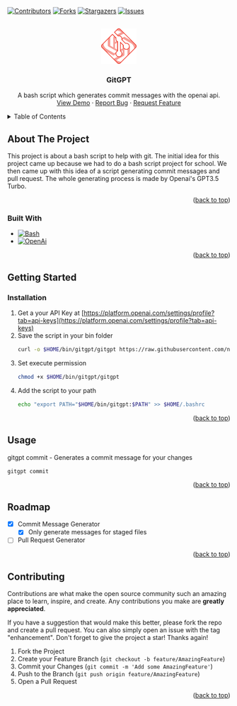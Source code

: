 <!-- Improved compatibility of back to top link: See: https://github.com/othneildrew/Best-README-Template/pull/73 -->

<a id="readme-top"></a>

<!--
*** Thanks for checking out the Best-README-Template. If you have a suggestion
*** that would make this better, please fork the repo and create a pull request
*** or simply open an issue with the tag "enhancement".
*** Don't forget to give the project a star!
*** Thanks again! Now go create something AMAZING! :D
-->

<!-- PROJECT SHIELDS -->
<!--
*** I'm using markdown "reference style" links for readability.
*** Reference links are enclosed in brackets [ ] instead of parentheses ( ).
*** See the bottom of this document for the declaration of the reference variables
*** for contributors-url, forks-url, etc. This is an optional, concise syntax you may use.
*** https://www.markdownguide.org/basic-syntax/#reference-style-links
-->

[![Contributors][contributors-shield]][contributors-url]
[![Forks][forks-shield]][forks-url]
[![Stargazers][stars-shield]][stars-url]
[![Issues][issues-shield]][issues-url]

<!-- PROJECT LOGO -->
<br />
<div align="center">
  <a href="https://github.com/NinoHelfenstein/m122-gitgpt">
    <img src="images/logo.png" alt="Logo" width="80" height="80">
  </a>

<h3 align="center">GitGPT</h3>

  <p align="center">
    A bash script which generates commit messages with the openai api.
    <br />
    <a href="https://github.com/NinoHelfenstein/m122-gitgpt">View Demo</a>
    ·
    <a href="https://github.com/NinoHelfenstein/m122-gitgpt/issues/new?labels=bug&template=bug-report---.md">Report Bug</a>
    ·
    <a href="https://github.com/NinoHelfenstein/m122-gitgpt/issues/new?labels=enhancement&template=feature-request---.md">Request Feature</a>
  </p>
</div>

<!-- TABLE OF CONTENTS -->
<details>
  <summary>Table of Contents</summary>
  <ol>
    <li>
      <a href="#about-the-project">About The Project</a>
      <ul>
        <li><a href="#built-with">Built With</a></li>
      </ul>
    </li>
    <li>
      <a href="#getting-started">Getting Started</a>
      <ul>
        <li><a href="#installation">Installation</a></li>
      </ul>
    </li>
    <li><a href="#usage">Usage</a></li>
    <li><a href="#roadmap">Roadmap</a></li>
    <li><a href="#contributing">Contributing</a></li>
  </ol>
</details>

<!-- ABOUT THE PROJECT -->

## About The Project

This project is about a bash script to help with git. The initial idea for this project came up because we had to do a bash script project for school. We then came up with this idea of a script generating commit messages and pull request. The whole generating process is made by Openai's GPT3.5 Turbo.

<p align="right">(<a href="#readme-top">back to top</a>)</p>

### Built With

- [![Bash][Bash]][Bash-url]
- [![OpenAi][OpenAi]][OpenAi-url]

<p align="right">(<a href="#readme-top">back to top</a>)</p>

<!-- GETTING STARTED -->

## Getting Started

### Installation

1. Get a your API Key at [https://platform.openai.com/settings/profile?tab=api-keys](https://platform.openai.com/settings/profile?tab=api-keys)
2. Save the script in your bin folder
   ```sh
   curl -o $HOME/bin/gitgpt/gitgpt https://raw.githubusercontent.com/ninohelfenstein/m122-gitgpt/main/gitgpt --create-dirs
   ```
3. Set execute permission
   ```sh
   chmod +x $HOME/bin/gitgpt/gitgpt
   ```
4. Add the script to your path
   ```sh
   echo "export PATH="$HOME/bin/gitgpt:$PATH" >> $HOME/.bashrc
   ```

<p align="right">(<a href="#readme-top">back to top</a>)</p>

<!-- USAGE EXAMPLES -->

## Usage

gitgpt commit - Generates a commit message for your changes

```sh
gitgpt commit
```

<p align="right">(<a href="#readme-top">back to top</a>)</p>

<!-- ROADMAP -->

## Roadmap

- [x] Commit Message Generator
  - [x] Only generate messages for staged files
- [ ] Pull Request Generator

<p align="right">(<a href="#readme-top">back to top</a>)</p>

<!-- CONTRIBUTING -->

## Contributing

Contributions are what make the open source community such an amazing place to learn, inspire, and create. Any contributions you make are **greatly appreciated**.

If you have a suggestion that would make this better, please fork the repo and create a pull request. You can also simply open an issue with the tag "enhancement".
Don't forget to give the project a star! Thanks again!

1. Fork the Project
2. Create your Feature Branch (`git checkout -b feature/AmazingFeature`)
3. Commit your Changes (`git commit -m 'Add some AmazingFeature'`)
4. Push to the Branch (`git push origin feature/AmazingFeature`)
5. Open a Pull Request

<p align="right">(<a href="#readme-top">back to top</a>)</p>

<!-- MARKDOWN LINKS & IMAGES -->
<!-- https://www.markdownguide.org/basic-syntax/#reference-style-links -->

[contributors-shield]: https://img.shields.io/github/contributors/NinoHelfenstein/m122-gitgpt.svg?style=for-the-badge
[contributors-url]: https://github.com/NinoHelfenstein/m122-gitgpt/graphs/contributors
[forks-shield]: https://img.shields.io/github/forks/NinoHelfenstein/m122-gitgpt.svg?style=for-the-badge
[forks-url]: https://github.com/NinoHelfenstein/m122-gitgpt/network/members
[stars-shield]: https://img.shields.io/github/stars/NinoHelfenstein/m122-gitgpt.svg?style=for-the-badge
[stars-url]: https://github.com/NinoHelfenstein/m122-gitgpt/stargazers
[issues-shield]: https://img.shields.io/github/issues/NinoHelfenstein/m122-gitgpt.svg?style=for-the-badge
[issues-url]: https://github.com/NinoHelfenstein/m122-gitgpt/issues
[Bash]: https://img.shields.io/badge/gnubash-4EAA25?style=for-the-badge&logo=gnubash&logoColor=white
[Bash-url]: https://www.gnu.org/software/bash/
[OpenAi]: https://img.shields.io/badge/openai-412991?style=for-the-badge&logo=openai&logoColor=white
[OpenAi-url]: https:openai.com
